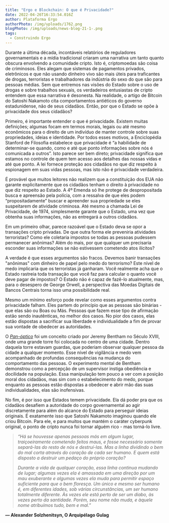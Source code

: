 ```yaml
---
title: "Ergo e Blockchain: O que é Privacidade?"
date: 2022-04-26T16:33:54.016Z
author: Plataforma Ergo
authorPhoto: /img/uploads/1762.png
blogPhoto: /img/uploads/news-blog-21-1-.png
tags:
  - Construindo Ergo
---
```

Durante a última década, incontáveis relatórios de reguladores governamentais e a mídia tradicional criaram uma narrativa um tanto quanto obscura envolvendo a comunidade cripto. Isto é, criptomoedas são coisa de criminosos. Eles alegam que sistemas de pagamentos privados, eletrônicos e que não usando dinheiro vivo são mais úteis para traficantes de drogas, terroristas e trabalhadores da indústria do sexo do que são para pessoas médias. Sem que entremos nas visões do Estado sobre o uso de drogas e sobre trabalhos sexuais, os verdadeiros entusiastas de cripto entendem que essa narrativa é desonesta. Na realidade, o artigo de Bitcoin do Satoshi Nakamoto cita comportamentos antiéticos do governo estadunidense, não de seus cidadãos. Então, por que o Estado se opõe à privacidade dos seus cidadãos? 

Primeiro, é importante entender o que é privacidade. Existem muitas definições; algumas focam em termos morais, legais ou até mesmo econômicos para o direito de um indivíduo de manter controle sobre suas propriedades, ideias e identidade. Por todos esses motivos, a Enciclopédia Stanford de Filosofia estabelece que privacidade é “a habilidade de determinar-se quando, como e até que ponto informações sobre nós é comunicada a outros”. Isto parece ser bem direto; privacidade significa que estamos no controle de quem tem acesso aos detalhes das nossas vidas e até que ponto. A lei fornece proteção aos cidadãos no que diz respeito à espionagem em suas vidas pessoas, mas isto não é privacidade verdadeira.

É provável que muitos leitores não realizem que a constituição dos EUA não garante explicitamente que os cidadãos tenham o direito à privacidade no que diz respeito ao Estado. A 4º Emenda só lhe protege de despropositada busca e apreensão pela polícia, com a ressalva de que eles podem “propositadamente” buscar e apreender sua propriedade se eles suspeitarem de atividade criminosa. Até mesmo a chamada Lei de Privacidade, de 1974, simplesmente garante que o Estado, uma vez que obtenha suas informações, não as entregará a outros cidadãos.

Em um primeiro olhar, parece razoável que o Estado deva se opor a transações cripto privadas. De que outra forma ele preveniria atividades terroristas? Como ele coletaria impostos se todas as pessoas pudessem permanecer anônimas? Além do mais, por que qualquer um precisaria esconder suas informações se não estivessem cometendo atos ilícitos? 

A verdade é que esses argumentos são fracos. Devemos banir transações "anônimas" com dinheiro de papel pelo medo do terrorismo? Este nível de medo implicaria que os terroristas já ganharam. Você realmente acha que o Estado rastreia toda transação que você faz para calcular o quanto você deve pagar de impostos? O Estado não é capaz de fazê-lo atualmente, mas, para o desespero de George Orwell, a perspectiva das Moedas Digitais de Bancos Centrais torna isso uma possibilidade real. 

Mesmo um mínimo esforço pode revelar como esses argumentos contra privacidade falham. Eles partem do princípio que as pessoas são binárias - que elas são ou Boas ou Más. Pessoas que fazem esse tipo de afirmação estão sendo inautênticas, no melhor dos casos. No pior dos casos, elas estão dispostas a sacrificar sua liberdade e individualidade a fim de provar sua vontade de obedecer as autoridades. 

O *[Pan-óptico](https://pt.wikipedia.org/wiki/Pan-%C3%B3ptico)* foi um conceito criado por Jeremy Bentham no Século XVIII, onde uma grande torre foi colocada no centro de uma cidade. Dentro daquela torre estavam guardas, que poderiam observar qualquer pessoa da cidade a qualquer momento. Esse nível de vigilância e medo vem acompanhado de profundas consequências na mudança do comportamento das pessoas. O experimento mental de Bentham demonstrou como a percepção de um supervisor instiga obediência e docilidade na população. Essa manipulação tem pouco a ver com a posição moral dos cidadãos, mas sim com o estabelecimento do medo, porque enquanto as pessoas estão dispostas a obedecer e abrir mão das suas individualidades, elas são inofensivas. 

No fim, é por isso que Estados temem privacidade. Ela dá poder pra que os cidadãos desafiem a autoridade do corpo governamental ao agir discretamente para além do alcance do Estado para perseguir ideias originais. É exatamente isso que Satoshi Nakamoto imaginou quando ele criou Bitcoin. Para ele, e para muitos que mantém o caráter cyberpunk original, o ponto de cripto nunca foi tornar alguém rico - mas torná-lo livre. 

> *“Há se houvesse apenas pessoas más em algum lugar, traiçoeiramente cometendo feitos maus, e fosse necessário somente separá-las do resto de nós e destruí-las. Mas a linha dividindo o bem do mal corta através do coração de cada ser humano. E quem está disposto a destruir um pedaço do próprio coração?*
>
> *Durante a vida de qualquer coração, essa linha continua mudando de lugar; algumas vezes ela é amassada em uma direção por um mau exuberante e algumas vezes ela muda para permitir espaço suficiente para que o bem floresça. Um único e mesmo ser humano é, em diferentes idades, sob várias circunstâncias, um ser humano totalmente diferente. Às vezes ele está perto de ser um diabo, às vezes perto da santidade. Porém, seu nome não muda, e àquele nome atribuímos tudo, bem e mal.”* 

**― Alexander Solzhenitsyn, O Arquipélago Gulag**
